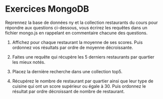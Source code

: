 # Exercices MongoDB

Reprennez la base de données ny et la collection restaurants du cours pour répondre aux questions ci-dessous, vous écrirez les requêtes dans un fichier mongo.js en rappelant en commentaire chacune des questions.

1. Affichez pour chaque restaurant la moyenne de ses scores. Puis ordonnez vos résultats par ordre de moyenne décroissante.

2. Faites une requête qui récupère les 5 derniers restaurants par quartier les mieux notés.

3. Placez la dernière recherche dans une collection top5.

4. Récupérez le nombre de restaurant par quartier ainsi que leur type de cuisine qui ont un score supérieur ou égale à 30. Puis ordonnez le résultat par ordre décroissant de nombre de restaurant.